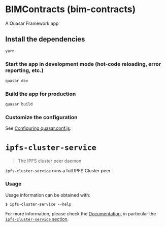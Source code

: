 # BIMContracts (bim-contracts)

A Quasar Framework app

## Install the dependencies

```bash
yarn
```

### Start the app in development mode (hot-code reloading, error reporting, etc.)

```bash
quasar dev
```

### Build the app for production

```bash
quasar build
```

### Customize the configuration

See [Configuring quasar.conf.js](https://quasar.dev/quasar-cli/quasar-conf-js).

# `ipfs-cluster-service`

> The IPFS cluster peer daemon

`ipfs-cluster-service` runs a full IPFS Cluster peer.

### Usage

Usage information can be obtained with:

```
$ ipfs-cluster-service --help
```

For more information, please check the [Documentation](https://cluster.ipfs.io/documentation), in particular the [`ipfs-cluster-service` section](https://cluster.ipfs.io/documentation/ipfs-cluster-service).

